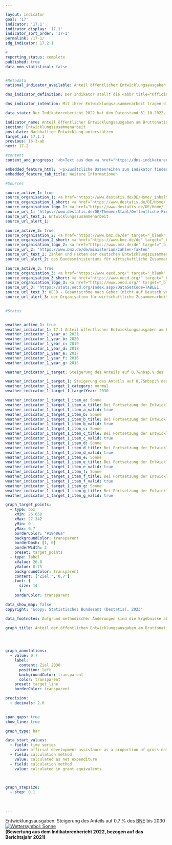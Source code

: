 ```yaml
---

layout: indicator    
goal: '17'    
indicator: '17.1'    
indicator_display: '17.1'    
indicator_sort_order: '17-1'    
permalink: /17-1/    
sdg_indicator: 17.2.1    

#
reporting_status: complete    
published: true    
data_non_statistical: false    


#Metadata    
national_indicator_available: Anteil öffentlicher Entwicklungsausgaben am Bruttonationaleinkommen    

dns_indicator_definition: Der Indikator stellt die <abbr title="Official development assistance (Öffentliche Entwicklungsausgaben)" tabindex="0">ODA</abbr>-Quote dar. Diese umfasst den Anteil der öffentlichen Entwicklungsausgaben (Official Development Assistance, <abbr title="Official development assistance (Öffentliche Entwicklungsausgaben)" tabindex="0">ODA</abbr>) im Verhältnis zum Bruttonationaleinkommen (<abbr title="Bruttonationaleinkommen" tabindex="0">BNE</abbr>). Seit 2018&nbsp;erfolgt die Berechnung nach der Zuschussäquivalent-Methode.    

dns_indicator_intention: Mit ihrer Entwicklungszusammenarbeit tragen die Geber dazu bei, die weltweite Armut zu mindern, humanitäre Notlagen zu lindern, den Frieden zu sichern, Demokratie zu verwirklichen sowie die Globalisierung gerecht zu gestalten und die Umwelt zu schützen. Um dieser Verantwortung gerecht zu werden, bekennt sich die Bundesregierung zum ursprünglich 1970&nbsp;von der Generalversammlung der Vereinten Nationen (<abbr title="Vereinte Nationen" tabindex="0">VN</abbr>) festgelegten Ziel, den Anteil der öffentlichen Entwicklungsausgaben (Official Development Assistance, <abbr title="Official development assistance (Öffentliche Entwicklungsausgaben)" tabindex="0">ODA</abbr>) am Bruttonationaleinkommen (<abbr title="Bruttonationaleinkommen" tabindex="0">BNE</abbr>) (<abbr title="Official development assistance (Öffentliche Entwicklungsausgaben)" tabindex="0">ODA</abbr>-Quote) auf 0,7&nbsp;% zu steigern. Zielsetzung des Indikators in der Deutschen Nachhaltigkeitsstrategie ist, dieses Ziel für Deutschland spätestens bis zum Jahr 2030&nbsp;zu erreichen.    

data_state: Der Indikatorenbericht 2022 hat den Datenstand 31.10.2022. Die Daten auf dieser Plattform werden regelmäßig aktualisiert, sodass online aktuellere Daten verfügbar sein können als im <a href="https://dns-indikatoren.de/publications_reports/">Indikatorenbericht 2022</a> veröffentlicht.    

indicator_name: Anteil öffentlicher Entwicklungsausgaben am Bruttonationaleinkommen    
section: Entwicklungszusammenarbeit    
postulate: Nachhaltige Entwicklung unterstützen    
target_id: 17.1.1    
previous: 16-3-ab    
next: 17-2    

#content     
content_and_progress: '<b>Text aus dem <a href="https://dns-indikatoren.de/publications_reports/">Indikatorenbericht 2022&nbsp;</a></b><br><br>Datengrundlage des Indikators sind die Statistiken der Entwicklungszusammenarbeit, die im Auftrag des Bundesministeriums für wirtschaftliche Zusammenarbeit und Entwicklung (<abbr title="Bundesministerium für wirtschaftliche Zusammenarbeit und Entwicklung" tabindex="0">BMZ</abbr>) vom Statistischen Bundesamt erstellt werden. Die Anrechenbarkeit einer Leistung als öffentliche Entwicklungsausgabe (<abbr title="Official development assistance (Öffentliche Entwicklungsausgaben)" tabindex="0">ODA</abbr>) ist durch Richtlinien des Entwicklungsausschusses der Organisation für wirtschaftliche Zusammenarbeit und Entwicklung (Organisation for Economic Co-operation and Development&nbsp;–&nbsp;Development Assistance Commitee, <abbr title="Organisation for Economic Co-operation and Development (Organisation für wirtschaftliche Zusammenarbeit und Entwicklung)" tabindex="0">OECD</abbr>-DAC) definiert. <abbr title="Official development assistance (Öffentliche Entwicklungsausgaben)" tabindex="0">ODA</abbr> sind öffentliche Leistungen, die zu günstigen (konzessionären) Bedingungen mit dem Ziel der Förderung der wirtschaftlichen und sozialen Entwicklung von Entwicklungsländern vergeben werden. Zur <abbr title="Official development assistance (Öffentliche Entwicklungsausgaben)" tabindex="0">ODA</abbr> zählen vor allem Ausgaben für die finanzielle und technische Zusammenarbeit mit Entwicklungsländern, humanitäre Hilfe sowie Beiträge für Entwicklungszusammenarbeit an multilaterale Institutionen, wie zum Beispiel die Vereinten Nationen (<abbr title="Vereinte Nationen" tabindex="0">VN</abbr>), die Europäische Union (<abbr title="Europäische Union" tabindex="0">EU</abbr>), die Weltbankgruppe oder regionale Entwicklungsbanken. Darüber hinaus sind unter bestimmten Voraussetzungen Ausgaben für Friedensmissionen, Schuldenerleichterungen sowie bestimmte Ausgaben im Geberland, wie Studienplatzkosten für Studierende aus Entwicklungsländern, Flüchtlingskosten im Inland oder Ausgaben für entwicklungsspezifische Forschung, <abbr title="Official development assistance (Öffentliche Entwicklungsausgaben)" tabindex="0">ODA</abbr>-anrechenbar. Die Liste der Länder, die <abbr title="Official development assistance (Öffentliche Entwicklungsausgaben)" tabindex="0">ODA</abbr> empfangen können, wird vom <abbr title="Organisation for Economic Co-operation and Development (Organisation für wirtschaftliche Zusammenarbeit und Entwicklung)" tabindex="0">OECD</abbr>-DAC definiert. Sie umfasst die am wenigsten entwickelten Länder (Least Developed Countries, <abbr title="Least developed countries (Am wenigsten entwickelte Länder)" tabindex="0">LDCs</abbr>) sowie weitere Länder mit niedrigem und mittlerem Bruttonationaleinkommen (<abbr title="Bruttonationaleinkommen" tabindex="0">BNE</abbr>) pro Kopf. Die Liste wird regelmäßig aktualisiert, sodass Länder in die Liste aufgenommen werden als auch herausfallen.<br><br>2018&nbsp;fand eine Änderung der Bewertung für Schuldeninstrumente (Darlehen, Anleihen und Schuldenerleichterungen) statt, bei der das bisherige Brutto-Netto-Prinzip durch die Zuschussäquivalent-Methode abgelöst wurde. Bei dieser Methode wird der Zuschussanteil eines Schuldeninstruments unter anderem aus Zinssatz und Laufzeit ermittelt, und nur er wird angerechnet. Durch die neue Bewertungsmethode soll beispielsweise die Vergleichbarkeit von Darlehen und Zuschüssen gewährleistet werden.<br><br>Die <abbr title="Official development assistance (Öffentliche Entwicklungsausgaben)" tabindex="0">ODA</abbr> Deutschlands betrugen 2021&nbsp;27,3&nbsp;Milliarden Euro (vorläufige Ergebnisse) und lagen damit höher als noch 2020&nbsp;(25,2&nbsp;Milliarden Euro). Der <abbr title="Official development assistance (Öffentliche Entwicklungsausgaben)" tabindex="0">ODA</abbr>-Anteil am deutschen <abbr title="Bruttonationaleinkommen" tabindex="0">BNE</abbr> lag in 2021&nbsp;bei 0,74&nbsp;% (2020: 0,73&nbsp;%). Das Ziel von 0,70&nbsp;% wurde 2020&nbsp;und 2021&nbsp;erreicht. Im Vergleich dazu beliefen sich die Netto-<abbr title="Official development assistance (Öffentliche Entwicklungsausgaben)" tabindex="0">ODA</abbr>-Leistungen (bis 2017&nbsp;gültige Berechnungsmethode) im Jahr 2021&nbsp;auf rund 26,6&nbsp;Milliarden Euro. Während sich das <abbr title="Bruttonationaleinkommen" tabindex="0">BNE</abbr> gegenüber 2010&nbsp;um das Anderthalbfache erhöhte, haben sich die Netto-<abbr title="Official development assistance (Öffentliche Entwicklungsausgaben)" tabindex="0">ODA</abbr>-Leistungen im gleichen Zeitraum fast verdreifacht.<br><br>Im internationalen Vergleich war Deutschland 2021&nbsp;absolut gesehen erneut zweitgrößter Geber hinter den <abbr title="United States of America (Vereinigte Staaten von Amerika)" tabindex="0">USA</abbr> und vor Japan (vorläufige Ergebnisse). Die <abbr title="Official development assistance (Öffentliche Entwicklungsausgaben)" tabindex="0">ODA</abbr>-Quote der <abbr title="United States of America (Vereinigte Staaten von Amerika)" tabindex="0">USA</abbr> lag mit 0,18&nbsp;% jedoch unter dem Durchschnitt der <abbr title="Development Assistance Committee (Richtlinie des Entwicklungsausschusses)" tabindex="0">DAC</abbr>-Mitgliedsländer von 0,33&nbsp;%. Im Hinblick auf die <abbr title="Official development assistance (Öffentliche Entwicklungsausgaben)" tabindex="0">ODA</abbr>-Quote lag Deutschland auf Platz 4&nbsp;der damals 29&nbsp;<abbr title="Development Assistance Committee (Richtlinie des Entwicklungsausschusses)" tabindex="0">DAC</abbr>-Mitgliedsländer. Das internationale Ziel von 0,70&nbsp;% erreichten nach vorläufigen Ergebnissen 2021&nbsp;ebenfalls die <abbr title="Development Assistance Committee (Richtlinie des Entwicklungsausschusses)" tabindex="0">DAC</abbr>-Länder Luxemburg (0,99&nbsp;%), Norwegen (0,93&nbsp;%), Schweden (0,92&nbsp;%) und Dänemark (0,70&nbsp;%).<br><br>Neben der öffentlichen Entwicklungszusammenarbeit werden auch von privater Seite Eigenmittel, zum Beispiel von Kirchen, Stiftungen und Verbänden, aufgewendet. Hierbei handelt es sich insbesondere um Beiträge und Spenden. Diese private Entwicklungszusammenarbeit, die nicht <abbr title="Official development assistance (Öffentliche Entwicklungsausgaben)" tabindex="0">ODA</abbr>-relevant ist, belief sich 2020&nbsp;auf 1,3&nbsp;Milliarden Euro, was einem Anteil von 0,04&nbsp;% am <abbr title="Bruttonationaleinkommen" tabindex="0">BNE</abbr> entsprach. Private Direktinvestitionen in den Entwicklungsländern betrugen 1,9&nbsp;Milliarden Euro im Jahr 2020.'    

embedded_feature_html: '<p>Zusätzliche Datenreihen zum Indikator finden Sie <a href="https://dnsTestEnvironment.github.io/dns-indicators/public/AddInfos/de/17_1.pdf" target="_blank" >hier</a>.</p><br><small>Hinweis: PDF-Dokumente können Sie sich (je nach Browsereinstellung) direkt in Ihrem Browser anzeigen lassen oder Sie laden das PDF-Dokument herunter und öffnen es mit einem PDF-Reader Ihrer Wahl. Eine Anleitung wie Sie für ausgewählte Browser die entsprechende Einstellung ändern können, finden Sie <a href="https://dns-indikatoren.de/guidance/">hier</a>.</small>'
embedded_feature_tab_title: Weitere Informationen    

#Sources    

source_active_1: true
source_organisation_1: <a href="https://www.destatis.de/DE/Home/_inhalt.html" target="_blank" onclick="return confirm_alert('')">Statistisches Bundesamt</a>
source_organisation_1_short: <a href="https://www.destatis.de/DE/Home/_inhalt.html" target="_blank" onclick="return confirm_alert('')">Statistisches Bundesamt</a>
source_organisation_logo_1: <a href="https://www.destatis.de/DE/Home/_inhalt.html" target="_blank" onclick="return confirm_alert('')"><img src="www.dnsTestEnvironment.github.io/dns-indicators/public/OrgImgDe/destatis.png" alt="Statistisches Bundesamt" title=" Klicken Sie hier um zur Homepage der Organisation Statistisches Bundesamt zu gelangen." style="height:60px; width:148px; border:transparent"/></a>
source_url_1: 'https://www.destatis.de/DE/Themen/Staat/Oeffentliche-Finanzen/Entwicklungszusammenarbeit/_inhalt.html'
source_url_text_1: Entwicklungszusammenarbeit
source_url_alert_1: 

source_active_2: true
source_organisation_2: <a href="https://www.bmz.de/de" target="_blank" onclick="return confirm_alert('des Bundesministeriums für wirtschaftliche Zusammenarbeit und Entwicklung')">Bundesministerium für wirtschaftliche Zusammenarbeit und Entwicklung</a>
source_organisation_2_short: <a href="https://www.bmz.de/de" target="_blank" onclick="return confirm_alert('des Bundesministeriums für wirtschaftliche Zusammenarbeit und Entwicklung')">Bundesministerium für wirtschaftliche Zusammenarbeit und Entwicklung</a>
source_organisation_logo_2: <a href="https://www.bmz.de/de" target="_blank" onclick="return confirm_alert('des Bundesministeriums für wirtschaftliche Zusammenarbeit und Entwicklung')"><img src="www.dnsTestEnvironment.github.io/dns-indicators/public/OrgImgDe/bmz.png" alt="Bundesministerium für wirtschaftliche Zusammenarbeit und Entwicklung" title=" Klicken Sie hier um zur Homepage der Organisation Bundesministerium für wirtschaftliche Zusammenarbeit und Entwicklung zu gelangen." style="height:60px; width:148px; border:transparent"/></a>
source_url_2: 'https://www.bmz.de/de/ministerium/zahlen-fakten'
source_url_text_2: Zahlen und Fakten der deutschen Entwicklungszusammenarbeit
source_url_alert_2: des Bundesministeriums für wirtschaftliche Zusammenarbeit und Entwicklung

source_active_3: true
source_organisation_3: <a href="https://www.oecd.org/" target="_blank" onclick="return confirm_alert('der Organisation für wirtschaftliche Zusammenarbeit und Entwicklung')">Organisation für wirtschaftliche Zusammenarbeit und Entwicklung</a>
source_organisation_3_short: <a href="https://www.oecd.org/" target="_blank" onclick="return confirm_alert('der Organisation für wirtschaftliche Zusammenarbeit und Entwicklung')">Organisation für wirtschaftliche Zusammenarbeit und Entwicklung</a>
source_organisation_logo_3: <a href="https://www.oecd.org/" target="_blank" onclick="return confirm_alert('der Organisation für wirtschaftliche Zusammenarbeit und Entwicklung')"><img src="www.dnsTestEnvironment.github.io/dns-indicators/public/OrgImgDe/oecd.png" alt="Organisation für wirtschaftliche Zusammenarbeit und Entwicklung" title=" Klicken Sie hier um zur Homepage der Organisation Organisation für wirtschaftliche Zusammenarbeit und Entwicklung zu gelangen." style="height:60px; width:148px; border:transparent"/></a>
source_url_3: 'https://stats.oecd.org/Index.aspx?DataSetCode=TABLE1'
source_url_text_3: OECD - Gesamtströme nach Geber (nicht auf Deutsch verfügbar)
source_url_alert_3: der Organisation für wirtschaftliche Zusammenarbeit und Entwicklung
    

#Status    


weather_active_1: true
weather_indicator_1: 17.1 Anteil öffentlicher Entwicklungsausgaben am Bruttonationaleinkommen
weather_indicator_1_year_a: 2021
weather_indicator_1_year_b: 2020
weather_indicator_1_year_c: 2019
weather_indicator_1_year_d: 2018
weather_indicator_1_year_e: 2017
weather_indicator_1_year_f: 2016
weather_indicator_1_year_g: 2015

weather_indicator_1_target: Steigerung des Anteils auf 0,7&nbsp;% des  Bruttonationaleinkommens bis 2030

weather_indicator_1_target_1: Steigerung des Anteils auf 0,7&nbsp;% des  Bruttonationaleinkommens bis 2030
weather_indicator_1_target_1_category: normal
weather_indicator_1_target_1_targetYear: 2030

weather_indicator_1_target_1_item_a: Sonne
weather_indicator_1_target_1_item_a_title: Bei Fortsetzung der Entwicklung aus 2021 wäre der Zielwert erreicht oder um weniger als 5&nbsp;% der Differenz zwischen Zielwert und dem Wert aus 2021 verfehlt worden.
weather_indicator_1_target_1_item_a_valid: true
weather_indicator_1_target_1_item_b: Sonne
weather_indicator_1_target_1_item_b_title: Bei Fortsetzung der Entwicklung aus 2020 wäre der Zielwert erreicht oder um weniger als 5&nbsp;% der Differenz zwischen Zielwert und dem Wert aus 2020 verfehlt worden.
weather_indicator_1_target_1_item_b_valid: true
weather_indicator_1_target_1_item_c: Sonne
weather_indicator_1_target_1_item_c_title: Bei Fortsetzung der Entwicklung aus 2019 wäre der Zielwert erreicht oder um weniger als 5&nbsp;% der Differenz zwischen Zielwert und dem Wert aus 2019 verfehlt worden.
weather_indicator_1_target_1_item_c_valid: true
weather_indicator_1_target_1_item_d: Sonne
weather_indicator_1_target_1_item_d_title: Bei Fortsetzung der Entwicklung aus 2018 wäre der Zielwert erreicht oder um weniger als 5&nbsp;% der Differenz zwischen Zielwert und dem Wert aus 2018 verfehlt worden.
weather_indicator_1_target_1_item_d_valid: true
weather_indicator_1_target_1_item_e: Sonne
weather_indicator_1_target_1_item_e_title: Bei Fortsetzung der Entwicklung aus 2017 wäre der Zielwert erreicht oder um weniger als 5&nbsp;% der Differenz zwischen Zielwert und dem Wert aus 2017 verfehlt worden.
weather_indicator_1_target_1_item_e_valid: true
weather_indicator_1_target_1_item_f: Sonne
weather_indicator_1_target_1_item_f_title: Bei Fortsetzung der Entwicklung aus 2016 wäre der Zielwert erreicht oder um weniger als 5&nbsp;% der Differenz zwischen Zielwert und dem Wert aus 2016 verfehlt worden.
weather_indicator_1_target_1_item_f_valid: true
weather_indicator_1_target_1_item_g: Sonne
weather_indicator_1_target_1_item_g_title: Bei Fortsetzung der Entwicklung aus 2015 wäre der Zielwert erreicht oder um weniger als 5&nbsp;% der Differenz zwischen Zielwert und dem Wert aus 2015 verfehlt worden.
weather_indicator_1_target_1_item_g_valid: true    

graph_target_points:
  - type: box
    xMin: 26.658
    xMax: 27.342
    yMin: 0
    yMax: 0.7
    borderColor: "#19486a"
    backgroundColor: transparent
    borderDash: [1, 0]
    borderWidth: 2
    preset: target_points
  - type: label
    xValue: 26.8
    yValue: 0.75
    backgroundColor: transparent
    content: ['Ziel:','0,7']
    font: {
      size: 14
      }
    borderColor: transparent    

data_show_map: false    
copyright: '&copy; Statistisches Bundesamt (Destatis), 2023'    

data_footnotes: Aufgrund methodischer Änderungen sind die Ergebnisse ab 2018&nbsp;nur eingeschränkt mit den Vorjahren vergleichbar. Bis einschließlich 2017&nbsp;erfolgte die Berechnung nach dem Brutto-Netto-Prinzip;  ab 2018&nbsp;nach der Zuschussäquivalent-Methode.<br>• 2021&nbsp;vorläufige Daten.    

graph_title: Anteil der öffentlichen Entwicklungsausgaben am Bruttonationaleinkommen    

    


graph_annotations:
  - value: 0.7
    label:
      content: Ziel 2030
      position: left
      backgroundColor: transparent
      color: transparent
    preset: target_line
    borderColor: transparent    

precision: 
  - decimals: 2.0
        

span_gaps: true    
show_line: true    

graph_type: bar    

data_start_values: 
  - field: time series
    value: official development assistance as a proportion of gross national income
  - field: calculation method
    value: calculated as net expenditure
  - field: calculation method
    value: calculated in grant equivalents    

    

graph_stepsize: 
  - step: 0.1
        

                    
---
```



<div>
  <div class="my-header">
    <label class="default">Entwicklungsausgaben: Steigerung des Anteils auf 0,7&nbsp;% des <abbr title="Bruttonationaleinkommen" tabindex="0">BNE</abbr> bis 2030
      <a href="www.dnsTestEnvironment.github.io/dns-indicators/status"><img src="https://g205sdgs.github.io/sdg-indicators/public/Wettersymbole/Sonne.png" title="Bei Fortsetzung der Entwicklung aus 2021 wäre der Zielwert erreicht oder um weniger als 5&nbsp;% der Differenz zwischen Zielwert und dem Wert aus 2021 verfehlt worden." alt="Wettersymbol: Sonne"/>
      </a>
    </label>
  </div>
</div>
<div class="my-header-note">
  <label class="default"><b>(Bewertung aus dem Indikatorenbericht 2022, bezogen auf das Berichtsjahr 2021)
  </b></label>
</div>